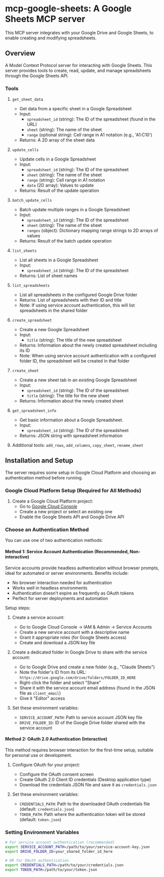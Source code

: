 # mcp-google-sheets: A Google Sheets MCP server

This MCP server integrates with your Google Drive and Google Sheets, to enable creating and modifying spreadsheets.

## Overview

A Model Context Protocol server for interacting with Google Sheets. This server provides tools to create, read, update, and manage spreadsheets through the Google Sheets API.

### Tools

1. `get_sheet_data`
   - Get data from a specific sheet in a Google Spreadsheet
   - Input:
     - `spreadsheet_id` (string): The ID of the spreadsheet (found in the URL)
     - `sheet` (string): The name of the sheet
     - `range` (optional string): Cell range in A1 notation (e.g., 'A1:C10')
   - Returns: A 2D array of the sheet data

2. `update_cells`
   - Update cells in a Google Spreadsheet
   - Input:
     - `spreadsheet_id` (string): The ID of the spreadsheet
     - `sheet` (string): The name of the sheet
     - `range` (string): Cell range in A1 notation
     - `data` (2D array): Values to update
   - Returns: Result of the update operation

3. `batch_update_cells`
   - Batch update multiple ranges in a Google Spreadsheet
   - Input:
     - `spreadsheet_id` (string): The ID of the spreadsheet
     - `sheet` (string): The name of the sheet
     - `ranges` (object): Dictionary mapping range strings to 2D arrays of values
   - Returns: Result of the batch update operation

4. `list_sheets`
   - List all sheets in a Google Spreadsheet
   - Input:
     - `spreadsheet_id` (string): The ID of the spreadsheet
   - Returns: List of sheet names

5. `list_spreadsheets`
   - List all spreadsheets in the configured Google Drive folder
   - Returns: List of spreadsheets with their ID and title
   - Note: If using service account authentication, this will list spreadsheets in the shared folder

6. `create_spreadsheet`
   - Create a new Google Spreadsheet
   - Input:
     - `title` (string): The title of the new spreadsheet
   - Returns: Information about the newly created spreadsheet including its ID
   - Note: When using service account authentication with a configured folder ID, the spreadsheet will be created in that folder

7. `create_sheet`
   - Create a new sheet tab in an existing Google Spreadsheet
   - Input:
     - `spreadsheet_id` (string): The ID of the spreadsheet
     - `title` (string): The title for the new sheet
   - Returns: Information about the newly created sheet

8. `get_spreadsheet_info`
   - Get basic information about a Google Spreadsheet.
   - Input:
     - `spreadsheet_id` (string): The ID of the spreadsheet
   - Returns: JSON string with spreadsheet information

9. Additional tools: `add_rows`, `add_columns`, `copy_sheet`, `rename_sheet`

## Installation and Setup

The server requires some setup in Google Cloud Platform and choosing an authentication method before running.

### Google Cloud Platform Setup (Required for All Methods)

1. Create a Google Cloud Platform project:
   - Go to [Google Cloud Console](https://console.cloud.google.com/)
   - Create a new project or select an existing one
   - Enable the Google Sheets API and Google Drive API

### Choose an Authentication Method

You can use one of two authentication methods:

#### Method 1: Service Account Authentication (Recommended, Non-interactive)

Service accounts provide headless authentication without browser prompts, ideal for automated or server environments. Benefits include:
- No browser interaction needed for authentication
- Works well in headless environments
- Authentication doesn't expire as frequently as OAuth tokens
- Perfect for server deployments and automation

Setup steps:

1. Create a service account:
   - Go to Google Cloud Console → IAM & Admin → Service Accounts
   - Create a new service account with a descriptive name
   - Grant it appropriate roles (for Google Sheets access)
   - Create and download a JSON key file

2. Create a dedicated folder in Google Drive to share with the service account:
   - Go to Google Drive and create a new folder (e.g., "Claude Sheets")
   - Note the folder's ID from its URL: `https://drive.google.com/drive/folders/FOLDER_ID_HERE`
   - Right-click the folder and select "Share"
   - Share it with the service account email address (found in the JSON file as `client_email`)
   - Give it "Editor" access

3. Set these environment variables:
   - `SERVICE_ACCOUNT_PATH`: Path to service account JSON key file
   - `DRIVE_FOLDER_ID`: ID of the Google Drive folder shared with the service account

#### Method 2: OAuth 2.0 Authentication (Interactive)

This method requires browser interaction for the first-time setup, suitable for personal use or development.

1. Configure OAuth for your project:
   - Configure the OAuth consent screen
   - Create OAuth 2.0 Client ID credentials (Desktop application type)
   - Download the credentials JSON file and save it as `credentials.json`

2. Set these environment variables:
   - `CREDENTIALS_PATH`: Path to the downloaded OAuth credentials file (default: `credentials.json`)
   - `TOKEN_PATH`: Path where the authentication token will be stored (default: `token.json`)

### Setting Environment Variables

```bash
# For service account authentication (recommended)
export SERVICE_ACCOUNT_PATH=/path/to/your/service-account-key.json
export DRIVE_FOLDER_ID=your_shared_folder_id_here

# OR for OAuth authentication
export CREDENTIALS_PATH=/path/to/your/credentials.json
export TOKEN_PATH=/path/to/your/token.json
```